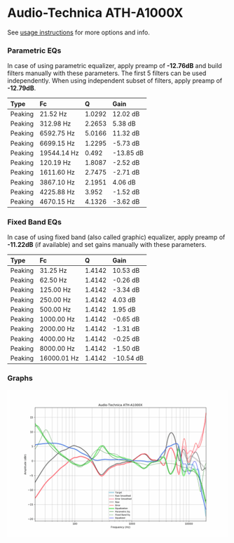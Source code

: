 # Audio-Technica ATH-A1000X
See [usage instructions](https://github.com/jaakkopasanen/AutoEq#usage) for more options and info.

### Parametric EQs
In case of using parametric equalizer, apply preamp of **-12.76dB** and build filters manually
with these parameters. The first 5 filters can be used independently.
When using independent subset of filters, apply preamp of **-12.79dB**.

| Type    | Fc          |      Q | Gain      |
|:--------|:------------|:-------|:----------|
| Peaking | 21.52 Hz    | 1.0292 | 12.02 dB  |
| Peaking | 312.98 Hz   | 2.2653 | 5.38 dB   |
| Peaking | 6592.75 Hz  | 5.0166 | 11.32 dB  |
| Peaking | 6699.15 Hz  | 1.2295 | -5.73 dB  |
| Peaking | 19544.14 Hz | 0.492  | -13.85 dB |
| Peaking | 120.19 Hz   | 1.8087 | -2.52 dB  |
| Peaking | 1611.60 Hz  | 2.7475 | -2.71 dB  |
| Peaking | 3867.10 Hz  | 2.1951 | 4.06 dB   |
| Peaking | 4225.88 Hz  | 3.952  | -1.52 dB  |
| Peaking | 4670.15 Hz  | 4.1326 | -3.62 dB  |

### Fixed Band EQs
In case of using fixed band (also called graphic) equalizer, apply preamp of **-11.22dB**
(if available) and set gains manually with these parameters.

| Type    | Fc          |      Q | Gain      |
|:--------|:------------|:-------|:----------|
| Peaking | 31.25 Hz    | 1.4142 | 10.53 dB  |
| Peaking | 62.50 Hz    | 1.4142 | -0.26 dB  |
| Peaking | 125.00 Hz   | 1.4142 | -3.34 dB  |
| Peaking | 250.00 Hz   | 1.4142 | 4.03 dB   |
| Peaking | 500.00 Hz   | 1.4142 | 1.95 dB   |
| Peaking | 1000.00 Hz  | 1.4142 | -0.65 dB  |
| Peaking | 2000.00 Hz  | 1.4142 | -1.31 dB  |
| Peaking | 4000.00 Hz  | 1.4142 | -0.25 dB  |
| Peaking | 8000.00 Hz  | 1.4142 | -1.50 dB  |
| Peaking | 16000.01 Hz | 1.4142 | -10.54 dB |

### Graphs
![](./Audio-Technica%20ATH-A1000X.png)